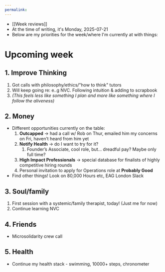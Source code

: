 ```yaml
---
permalink: 
---
```


- [[Week reviews]]
- At the time of writing, it's Monday, 2025-07-21
- Below are my priorities for the week/where I'm currently at with things:
# Upcoming week
## 1. Improve Thinking
1. Got calls with philosophy/ethics/"how to think" tutors
2. Will keep going re: e..g NVC. Following intuition & adding to scrapbook
3. *(This feels less like something I plan and more like something where I follow the aliveness)*
## 2. Money
- Different opportunities currently on the table:
	1. **Outcapped** → had a call w/ Rob on Thur, emailed him my concerns on Fri, haven’t heard from him yet
	2. **Notify Health** → do I want to try for it? 
		1. Founder’s Associate, cool role, but… dreadful pay? Maybe only full time?
	3. **High Impact Professionals** → special database for finalists of highly competitive hiring rounds
	4. Personal invitation to apply for Operations role at **Probably Good**
- Find other things! Look on 80,000 Hours etc, EAG London Slack
## 3. Soul/family
1. First session with a systemic/family therapist, today! (Just me for now)
2. Continue learning NVC
## 4. Friends
- Microsolidarity crew call 
## 5. Health
- Continue my health stack - swimming, 10000+ steps, chronometer